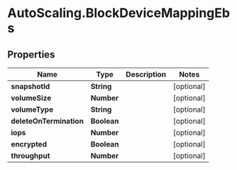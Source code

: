 # AutoScaling.BlockDeviceMappingEbs

## Properties

Name | Type | Description | Notes
------------ | ------------- | ------------- | -------------
**snapshotId** | **String** |  | [optional] 
**volumeSize** | **Number** |  | [optional] 
**volumeType** | **String** |  | [optional] 
**deleteOnTermination** | **Boolean** |  | [optional] 
**iops** | **Number** |  | [optional] 
**encrypted** | **Boolean** |  | [optional] 
**throughput** | **Number** |  | [optional] 


